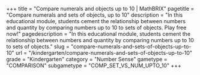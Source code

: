 +++
title = "Compare numerals and objects up to 10 | MathBRIX"
pagetitle = "Compare numerals and sets of objects, up to 10"
description = "In this educational module, students cement the relationship between numbers and quantity by comparing numbers up to 10 to sets of objects. Play free now!"
pagedescription = "In this educational module, students cement the relationship between numbers and quantity by comparing numbers up to 10 to sets of objects."
slug = "compare-numerals-and-sets-of-objects-up-to-10"
url = "/kindergarten/compare-numerals-and-sets-of-objects-up-to-10"
grade = "Kindergarten"
category = "Number Sense"
gametype = "COMPARISON"
subgametype = "COMP_SET_VS_NUM_UPTO_10"
+++